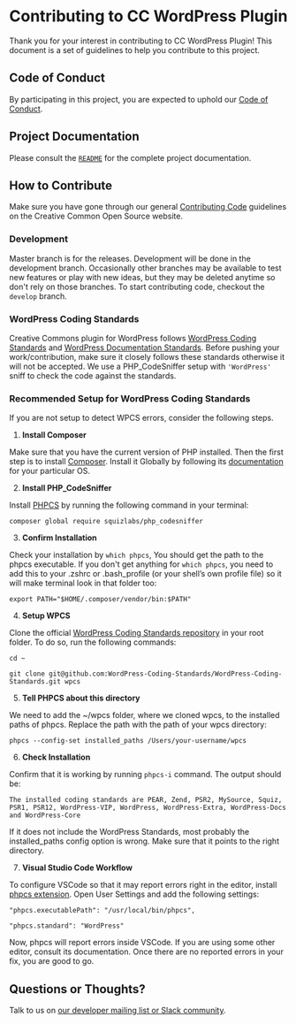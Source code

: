 # Contributing to CC WordPress Plugin

Thank you for your interest in contributing to CC WordPress Plugin! This document is
a set of guidelines to help you contribute to this project.

## Code of Conduct

By participating in this project, you are expected to uphold our [Code of
Conduct][code_of_conduct].

[code_of_conduct]:https://creativecommons.github.io/community/code-of-conduct/

## Project Documentation

Please consult the [`README`](README.md) for the complete project documentation.

## How to Contribute

Make sure you have gone through our general [Contributing Code][contributing]
guidelines on the Creative Common Open Source website.

[contributing]:https://creativecommons.github.io/contributing-code/

### Development

Master branch is for the releases. Development will be done in the development branch.
Occasionally other branches may be available to test new features or play with new ideas, but they may be deleted anytime so don't rely on those branches. To start contributing code, checkout the `develop` branch.

### WordPress Coding Standards

Creative Commons plugin for WordPress follows [WordPress Coding Standards](https://make.wordpress.org/core/handbook/best-practices/coding-standards/) and [WordPress Documentation Standards](https://make.wordpress.org/core/handbook/best-practices/inline-documentation-standards/). Before pushing your work/contribution, make sure it closely follows these standards otherwise it will not be accepted. We use a PHP_CodeSniffer setup with `'WordPress'` sniff to check the code against the standards.

### Recommended Setup for WordPress Coding Standards

If you are not setup to detect WPCS errors, consider the following steps.

1. **Install Composer**

Make sure that you have the current version of PHP installed. Then the first step is to install [Composer](https://getcomposer.org/). Install it Globally by following its [documentation](https://getcomposer.org/doc/00-intro.md) for your particular OS.

2. **Install PHP_CodeSniffer**

Install [PHPCS](https://github.com/squizlabs/PHP_CodeSniffer) by running the following command in your terminal:

`composer global require squizlabs/php_codesniffer`

3. **Confirm Installation**

Check your installation by `which phpcs`, You should get the path to the phpcs executable. If you don't get anything for `which phpcs`, you need to add this to your .zshrc or .bash_profile (or your shell’s own profile file) so it will make terminal look in that folder too:

`export PATH="$HOME/.composer/vendor/bin:$PATH"`

4. **Setup WPCS**

Clone the official [WordPress Coding Standards repository](https://github.com/WordPress-Coding-Standards/WordPress-Coding-Standards) in your root folder. To do so, run the following commands:

`cd ~`

`git clone git@github.com:WordPress-Coding-Standards/WordPress-Coding-Standards.git wpcs`

5. **Tell PHPCS about this directory**

We need to add the ~/wpcs folder, where we cloned wpcs, to the installed paths of phpcs. Replace the path with the path of your wpcs directory:

`phpcs --config-set installed_paths /Users/your-username/wpcs`

6. **Check Installation**

Confirm that it is working by running `phpcs-i` command. The output should be:

`The installed coding standards are PEAR, Zend, PSR2, MySource, Squiz, PSR1, PSR12, WordPress-VIP, WordPress, WordPress-Extra, WordPress-Docs and WordPress-Core`

If it does not include the WordPress Standards, most probably the installed_paths config option is wrong. Make sure that it points to the right directory.

7. **Visual Studio Code Workflow**

To configure VSCode so that it may report errors right in the editor, install [phpcs extension](https://marketplace.visualstudio.com/items?itemName=ikappas.phpcs). Open User Settings and add the following settings:

`"phpcs.executablePath": "/usr/local/bin/phpcs",`

`"phpcs.standard": "WordPress"`

Now, phpcs will report errors inside VSCode. If you are using some other editor, consult its documentation. Once there are no reported errors in your fix, you are good to go.

## Questions or Thoughts?

Talk to us on [our developer mailing list or Slack community][community].

[community]:https://creativecommons.github.io/community/
